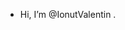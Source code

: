 - Hi, I’m @IonutValentin   .

<!---
IonutValentin97/IonutValentin97 is a ✨ special ✨ repository because its `README.md` (this file) appears on your GitHub profile.
--->
